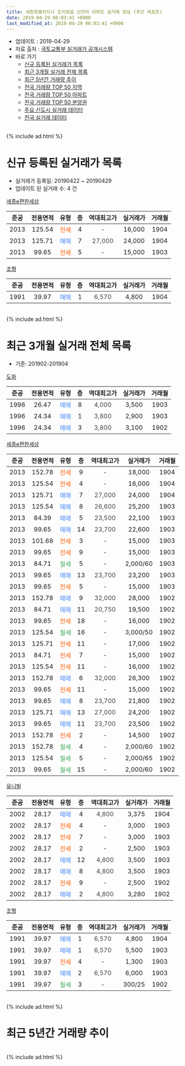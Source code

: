 ```yaml
---
title: 세종특별자치시 조치원읍 신안리 아파트 실거래 정보 (주간 레포트)
date: 2019-04-29 06:03:41 +0900
last_modified_at: 2019-04-29 06:03:41 +0900
---
```


* 업데이트 : 2019-04-29
* 자료 출처 : [국토교통부 실거래가 공개시스템](http://rt.molit.go.kr)
* 바로 가기
    * [신규 등록된 실거래가 목록](#신규-등록된-실거래가-목록)
    * [최근 3개월 실거래 전체 목록](#최근-3개월-실거래-전체-목록)
    * [최근 5년간 거래량 추이](#최근-5년간-거래량-추이)
    * [전국 거래량 TOP 50 지역](https://inasie.github.io/apt-trade-info/최근-3개월-전국에서-가장-거래가-많이-발생한-지역)
    * [전국 거래량 TOP 50 아파트](https://inasie.github.io/apt-trade-info/최근-3개월-전국에서-가장-거래가-많이-발생한-아파트)
    * [전국 거래량 TOP 50 분양권](https://inasie.github.io/apt-trade-info/최근-3개월-전국에서-가장-거래가-많이-발생한-분양권)
    * [주요 신도시 실거래 데이터](https://inasie.github.io/apt-trade-info/주요-신도시)
    * [전국 실거래 데이터](https://inasie.github.io/apt-trade-info/전국)
<br>
{% include ad.html %}
<br>

# 신규 등록된 실거래가 목록
* 실거래가 등록일: 20190422 ~ 20190429
* 업데이트 된 실거래 수: 4 건


[세종e편한세상](https://search.naver.com/search.naver?query=%EC%84%B8%EC%A2%85%ED%8A%B9%EB%B3%84%EC%9E%90%EC%B9%98%EC%8B%9C+%EC%A1%B0%EC%B9%98%EC%9B%90%EC%9D%8D+%EC%8B%A0%EC%95%88%EB%A6%AC+%EC%84%B8%EC%A2%85e%ED%8E%B8%ED%95%9C%EC%84%B8%EC%83%81)

|준공|전용면적|유형|층|역대최고가|실거래가|거래월|
|:---:|:---:|:---:|:---:|:---:|:---:|:---:|
|2013|125.54|<span style="color:#ff5a00">전세</span>|4|<span style="color:#444444">-</span>|16,000|1904|
|2013|125.71|<span style="color:#4285f3">매매</span>|7|<span style="color:#444444">27,000</span>|24,000|1904|
|2013|99.65|<span style="color:#ff5a00">전세</span>|5|<span style="color:#444444">-</span>|15,000|1903|

[조형](https://search.naver.com/search.naver?query=%EC%84%B8%EC%A2%85%ED%8A%B9%EB%B3%84%EC%9E%90%EC%B9%98%EC%8B%9C+%EC%A1%B0%EC%B9%98%EC%9B%90%EC%9D%8D+%EC%8B%A0%EC%95%88%EB%A6%AC+%EC%A1%B0%ED%98%95)

|준공|전용면적|유형|층|역대최고가|실거래가|거래월|
|:---:|:---:|:---:|:---:|:---:|:---:|:---:|
|1991|39.97|<span style="color:#4285f3">매매</span>|1|<span style="color:#444444">6,570</span>|4,800|1904|


<br>
{% include ad.html %}
<br>

# 최근 3개월 실거래 전체 목록
* 기준: 201902-201904


[도화](https://search.naver.com/search.naver?query=%EC%84%B8%EC%A2%85%ED%8A%B9%EB%B3%84%EC%9E%90%EC%B9%98%EC%8B%9C+%EC%A1%B0%EC%B9%98%EC%9B%90%EC%9D%8D+%EC%8B%A0%EC%95%88%EB%A6%AC+%EB%8F%84%ED%99%94)

|준공|전용면적|유형|층|역대최고가|실거래가|거래월|
|:---:|:---:|:---:|:---:|:---:|:---:|:---:|
|1996|26.47|<span style="color:#4285f3">매매</span>|8|<span style="color:#444444">4,000</span>|3,500|1903|
|1996|24.34|<span style="color:#4285f3">매매</span>|1|<span style="color:#444444">3,800</span>|2,900|1903|
|1996|24.34|<span style="color:#4285f3">매매</span>|3|<span style="color:#444444">3,800</span>|3,100|1902|

[세종e편한세상](https://search.naver.com/search.naver?query=%EC%84%B8%EC%A2%85%ED%8A%B9%EB%B3%84%EC%9E%90%EC%B9%98%EC%8B%9C+%EC%A1%B0%EC%B9%98%EC%9B%90%EC%9D%8D+%EC%8B%A0%EC%95%88%EB%A6%AC+%EC%84%B8%EC%A2%85e%ED%8E%B8%ED%95%9C%EC%84%B8%EC%83%81)

|준공|전용면적|유형|층|역대최고가|실거래가|거래월|
|:---:|:---:|:---:|:---:|:---:|:---:|:---:|
|2013|152.78|<span style="color:#ff5a00">전세</span>|9|<span style="color:#444444">-</span>|18,000|1904|
|2013|125.54|<span style="color:#ff5a00">전세</span>|4|<span style="color:#444444">-</span>|16,000|1904|
|2013|125.71|<span style="color:#4285f3">매매</span>|7|<span style="color:#444444">27,000</span>|24,000|1904|
|2013|125.54|<span style="color:#4285f3">매매</span>|8|<span style="color:#444444">26,600</span>|25,200|1903|
|2013|84.39|<span style="color:#4285f3">매매</span>|5|<span style="color:#444444">23,500</span>|22,100|1903|
|2013|99.65|<span style="color:#4285f3">매매</span>|14|<span style="color:#444444">23,700</span>|22,600|1903|
|2013|101.68|<span style="color:#ff5a00">전세</span>|3|<span style="color:#444444">-</span>|15,000|1903|
|2013|99.65|<span style="color:#ff5a00">전세</span>|9|<span style="color:#444444">-</span>|15,000|1903|
|2013|84.71|<span style="color:#34a853">월세</span>|5|<span style="color:#444444">-</span>|2,000/60|1903|
|2013|99.65|<span style="color:#4285f3">매매</span>|13|<span style="color:#444444">23,700</span>|23,200|1903|
|2013|99.65|<span style="color:#ff5a00">전세</span>|5|<span style="color:#444444">-</span>|15,000|1903|
|2013|152.78|<span style="color:#4285f3">매매</span>|9|<span style="color:#444444">32,000</span>|28,000|1902|
|2013|84.71|<span style="color:#4285f3">매매</span>|11|<span style="color:#444444">20,750</span>|19,500|1902|
|2013|99.65|<span style="color:#ff5a00">전세</span>|18|<span style="color:#444444">-</span>|16,000|1902|
|2013|125.54|<span style="color:#34a853">월세</span>|16|<span style="color:#444444">-</span>|3,000/50|1902|
|2013|125.71|<span style="color:#ff5a00">전세</span>|11|<span style="color:#444444">-</span>|17,000|1902|
|2013|84.71|<span style="color:#ff5a00">전세</span>|7|<span style="color:#444444">-</span>|15,000|1902|
|2013|125.54|<span style="color:#ff5a00">전세</span>|11|<span style="color:#444444">-</span>|16,000|1902|
|2013|152.78|<span style="color:#4285f3">매매</span>|6|<span style="color:#444444">32,000</span>|26,300|1902|
|2013|99.65|<span style="color:#ff5a00">전세</span>|11|<span style="color:#444444">-</span>|15,000|1902|
|2013|99.65|<span style="color:#4285f3">매매</span>|8|<span style="color:#444444">23,700</span>|21,800|1902|
|2013|125.71|<span style="color:#4285f3">매매</span>|13|<span style="color:#444444">27,000</span>|24,200|1902|
|2013|99.65|<span style="color:#4285f3">매매</span>|11|<span style="color:#444444">23,700</span>|23,500|1902|
|2013|152.78|<span style="color:#ff5a00">전세</span>|2|<span style="color:#444444">-</span>|14,500|1902|
|2013|152.78|<span style="color:#34a853">월세</span>|4|<span style="color:#444444">-</span>|2,000/60|1902|
|2013|125.54|<span style="color:#34a853">월세</span>|5|<span style="color:#444444">-</span>|2,000/65|1902|
|2013|99.65|<span style="color:#34a853">월세</span>|15|<span style="color:#444444">-</span>|2,000/60|1902|

[유니빌](https://search.naver.com/search.naver?query=%EC%84%B8%EC%A2%85%ED%8A%B9%EB%B3%84%EC%9E%90%EC%B9%98%EC%8B%9C+%EC%A1%B0%EC%B9%98%EC%9B%90%EC%9D%8D+%EC%8B%A0%EC%95%88%EB%A6%AC+%EC%9C%A0%EB%8B%88%EB%B9%8C)

|준공|전용면적|유형|층|역대최고가|실거래가|거래월|
|:---:|:---:|:---:|:---:|:---:|:---:|:---:|
|2002|28.17|<span style="color:#4285f3">매매</span>|4|<span style="color:#444444">4,800</span>|3,375|1904|
|2002|28.17|<span style="color:#ff5a00">전세</span>|4|<span style="color:#444444">-</span>|3,000|1903|
|2002|28.17|<span style="color:#ff5a00">전세</span>|7|<span style="color:#444444">-</span>|3,000|1903|
|2002|28.17|<span style="color:#ff5a00">전세</span>|2|<span style="color:#444444">-</span>|2,500|1903|
|2002|28.17|<span style="color:#4285f3">매매</span>|12|<span style="color:#444444">4,800</span>|3,500|1903|
|2002|28.17|<span style="color:#4285f3">매매</span>|8|<span style="color:#444444">4,800</span>|3,500|1903|
|2002|28.17|<span style="color:#ff5a00">전세</span>|9|<span style="color:#444444">-</span>|2,500|1902|
|2002|28.17|<span style="color:#4285f3">매매</span>|2|<span style="color:#444444">4,800</span>|3,280|1902|

[조형](https://search.naver.com/search.naver?query=%EC%84%B8%EC%A2%85%ED%8A%B9%EB%B3%84%EC%9E%90%EC%B9%98%EC%8B%9C+%EC%A1%B0%EC%B9%98%EC%9B%90%EC%9D%8D+%EC%8B%A0%EC%95%88%EB%A6%AC+%EC%A1%B0%ED%98%95)

|준공|전용면적|유형|층|역대최고가|실거래가|거래월|
|:---:|:---:|:---:|:---:|:---:|:---:|:---:|
|1991|39.97|<span style="color:#4285f3">매매</span>|1|<span style="color:#444444">6,570</span>|4,800|1904|
|1991|39.97|<span style="color:#4285f3">매매</span>|1|<span style="color:#444444">6,570</span>|5,500|1903|
|1991|39.97|<span style="color:#ff5a00">전세</span>|4|<span style="color:#444444">-</span>|1,300|1903|
|1991|39.97|<span style="color:#4285f3">매매</span>|2|<span style="color:#444444">6,570</span>|6,000|1903|
|1991|39.97|<span style="color:#34a853">월세</span>|3|<span style="color:#444444">-</span>|300/25|1902|


<br>
{% include ad.html %}
<br>

# 최근 5년간 거래량 추이


<div style="width:100%;">
    <canvas id="deal_progress" height="200"></canvas>
</div>

<script>
new Chart(document.getElementById("deal_progress"), {
    type: 'line',
    data: {
        labels: ['201404','201405','201406','201407','201408','201409','201410','201411','201412','201501','201502','201503','201504','201505','201506','201507','201508','201509','201510','201511','201512','201601','201602','201603','201604','201605','201606','201607','201608','201609','201610','201611','201612','201701','201702','201703','201704','201705','201706','201707','201708','201709','201710','201711','201712','201801','201802','201803','201804','201805','201806','201807','201808','201809','201810','201811','201812','201901','201902','201903','201904'],
        datasets: [{
            label: '매매',
            pointRadius: 1,
            data: [8, 2, 7, 6, 5, 4, 7, 3, 7, 7, 13, 10, 11, 23, 6, 14, 17, 10, 20, 11, 12, 9, 8, 12, 17, 14, 21, 11, 25, 18, 20, 12, 12, 13, 18, 24, 13, 11, 22, 15, 16, 11, 11, 9, 7, 21, 12, 23, 4, 11, 14, 7, 8, 10, 4, 12, 15, 12, 8, 10, 3],
            borderColor: "rgba(255, 201, 14, 1)",
            backgroundColor: "rgba(255, 201, 14, 0.5)",
            fill: false,
            lineTension: 0
        },{
            label: '전월세',
            pointRadius: 1,
            data: [7, 10, 6, 6, 6, 9, 10, 14, 16, 31, 19, 33, 15, 19, 17, 15, 13, 9, 12, 12, 13, 16, 11, 6, 9, 10, 13, 9, 9, 4, 8, 13, 17, 17, 16, 17, 14, 13, 8, 9, 6, 11, 15, 8, 12, 12, 8, 18, 5, 9, 9, 4, 6, 3, 7, 9, 16, 14, 12, 8, 2],
            borderColor: "rgba(0, 141, 185, 1)",
            backgroundColor: "rgba(0, 141, 185, 0.5)",
            fill: false,
            lineTension: 0
        }
        ]
    },
    options: {
        responsive: true,
        title: {
            display: false
        },
        tooltips: {
            mode: 'index',
            intersect: false
        },
        hover: {
            mode: 'nearest',
            intersect: true
        },
        scales: {
            xAxes: [{
                display: true,
                scaleLabel: {
                    display: true,
                    labelString: '년/월'
                }
            }],
            yAxes: [{
                display: true,
                ticks: {
                    suggestedMin: 0,
                },
                scaleLabel: {
                    display: true,
                    labelString: '실거래 수'
                }
            }]
        }
    }
});

</script>


<br>
{% include ad.html %}
<br>

